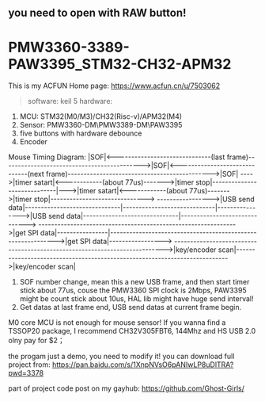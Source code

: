 ## you need to open with RAW button!

# PMW3360-3389-PAW3395_STM32-CH32-APM32
This is my ACFUN Home page: https://www.acfun.cn/u/7503062


> software: keil 5
> hardware: 
1. MCU: STM32(M0/M3)/CH32(Risc-v)/APM32(M4)
2. Sensor: PMW3360-DM\PMW3389-DM\PAW3395
3. five buttons with hardware debounce
4. Encoder

Mouse Timing Diagram:
|SOF|<------------------------------(last frame)-------------------------------------------->|SOF|<------------------------------(next frame)--------------------------------------------->|SOF|
---->|timer satart|<------------(about 77us)------->|timer stop|-----------------------------|--->|timer satart|<------------(about 77us)------->|timer stop|------------------------------>
----------------->|USB send data|------------------------------|-----------------------------|---------------->|USB send data|------------------------------|------------------------------>
-------------------------------------------------------------->|get SPI data|----------------|------------------------------------------------------------->|get SPI data|----------------->
--------------------------------------------------------------------------->|key/encoder scan|--------------------------------------------------------------------------->|key/encoder scan|

1. SOF number change, mean this a new USB frame, and then start timer stick about 77us, couse the PMW3360 SPI clock is 2Mbps, PAW3395 might be count stick about 10us, HAL lib might have huge send interval!
2. Get datas at last frame end, USB send datas at current frame begin.


M0 core MCU is not enough for mouse sensor!
If you wanna find a TSSOP20 package, I recommend CH32V305FBT6, 144Mhz and HS USB 2.0 olny pay for $2；

the progam just a demo, you need to modify it!
you can download full project from: [https://pan.baidu.com/s/1XnpNVsO6pANIwLP8uDlTRA?pwd=3378 ](https://pan.baidu.com/s/118rVzi9ttPwQ6cbSj48kbg?pwd=3378 )

part of project code post on my gayhub: https://github.com/Ghost-Girls/
